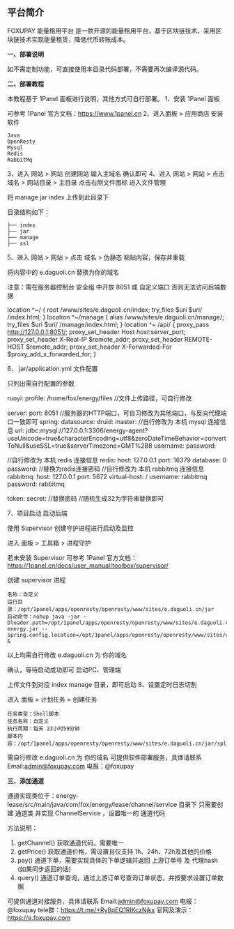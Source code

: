 ## 平台简介

FOXUPAY 能量租用平台 是一款开源的能量租用平台，基于区块链技术，采用区块链技术实现能量租赁，降低代币转账成本。

**一、部署说明**

如不需定制功能，可直接使用本目录代码部署，不需要再次编译源代码。

**二、部署教程**

本教程基于 1Panel 面板进行说明，其他方式可自行部署。
1、安装 1Panel 面板

可参考 1Panel 官方文档：https://www.1panel.cn
2、进入面板 > 应用商店 安装软件

    Java
    OpenResty
    Mysql
    Redis
    RabbitMq

3、进入 网站 > 网站 创建网站 输入主域名 确认即可
4、进入 网站 > 网站 > 点击 域名 > 网站目录 > 主目录 点击右侧文件图标 进入文件管理

将 manage jar index 上传到此目录下

目录结构如下：

    ├── index
    ├── jar
    ├── manage
    ├── ssl

5、进入 网站 > 网站 > 点击 域名 > 伪静态 粘贴内容，保存并重载

将内容中的 e.daguoli.cn 替换为你的域名

注意：需在服务器控制台 安全组 中开放 8051 或 自定义端口 否则无法访问后端数据

location ^~/ {
    root /www/sites/e.daguoli.cn/index;
    try_files $uri $uri/ /index.html;
}
location ^~/manage {
    alias /www/sites/e.daguoli.cn/manage/;
    try_files $uri $uri/ /manage/index.html;
}
location ^~ /api/ {
    proxy_pass http://127.0.0.1:8051/;
    proxy_set_header Host $host:$server_port;
    proxy_set_header X-Real-IP $remote_addr;
    proxy_set_header REMOTE-HOST $remote_addr;
    proxy_set_header X-Forwarded-For $proxy_add_x_forwarded_for;
}

6、 jar/application.yml 文件配置

只列出需自行配置的参数

ruoyi:
  profile: /home/fox/energy/files //文件上传路径，可自行修改

server:
  port: 8051 //服务器的HTTP端口，可自习修改为其他端口，与反向代理端口一致即可
spring:
  datasource:
    druid:
      master:
        //自行修改为 本机 mysql 连接信息
        url: jdbc:mysql://127.0.0.1:3306/energy-agent?useUnicode=true&characterEncoding=utf8&zeroDateTimeBehavior=convertToNull&useSSL=true&serverTimezone=GMT%2B8
        username: 
        password: 

  //自行修改为 本机 redis 连接信息
  redis:
    host: 127.0.0.1
    port: 16379
    database: 0
    password: //替换为redis连接密码
  //自行修改为 本机 rabbitmq 连接信息
  rabbitmq:
    host: 127.0.0.1
    port: 5672
    virtual-host: /
    username: rabbitmq
    password: rabbitmq

token:
  secret: //替换密码 //随机生成32为字符串替换即可

7、项目启动
启动后端

使用 Supervisor 创建守护进程进行启动及监控

进入 面板 > 工具箱 > 进程守护

若未安装 Supervisor 可参考 1Panel 官方文档：https://1panel.cn/docs/user_manual/toolbox/supervisor/

创建 supervisor 进程

    名称：自定义
    运行目录：/opt/1panel/apps/openresty/openresty/www/sites/e.daguoli.cn/jar
    启动命令：nohup java -jar -Dloader.path=/opt/1panel/apps/openresty/openresty/www/sites/e.daguoli.cn/jar/lib energy.jar --spring.config.location=/opt/1panel/apps/openresty/openresty/www/sites/e.daguoli.cn/jar/application.yml &

以上均需自行修改 e.daguoli.cn 为 你的域名

确认，等待启动成功即可
启动PC、管理端

上传文件到对应 index manage 目录，即可启动
8、设置定时日志切割

进入 面板 > 计划任务 > 创建任务

    任务类型：Shell脚本
    任务名称：自定义
    执行周期：每天 23小时59分钟
    脚本内容：/opt/1panel/apps/openresty/openresty/www/sites/e.daguoli.cn/jar/splitLog.sh

需自行修改 e.daguoli.cn 为 你的域名
可提供软件部署服务，具体请联系 
Email:admin@foxupay.com 
电报：@foxupay

**三、添加通道**

通道实现类位于：energy-lease/src/main/java/com/fox/energy/lease/channel/service 目录下
只需要创建 通道类 并实现 ChannelService ，设置唯一的 通道代码

方法说明：
1. getChannel() 获取通道代码，需要唯一
2. getPrice()   获取通道价格，需设置且仅支持 1h、24h、72h及其他的价格
3. pay()        通道下单，需要实现具体的下单逻辑并返回 上游订单号 及 代理hash (如果同步返回的话)
4. query()      通道订单查询，通过上游订单号查询订单状态，并按要求设置订单数据

可提供通道对接服务，具体请联系 
Email:admin@foxupay.com
电报：@foxupay
tele群：https://t.me/+Ry8pEQ1RIKczNjkx 
官网及演示：https://e.foxupay.com
